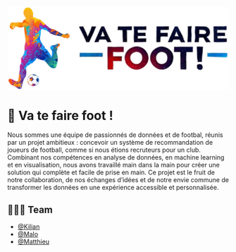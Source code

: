 ![bannière](https://raw.githubusercontent.com/KilianCadiou/Va-Te-Faire-Foot/main/STREAMLIT/img/Bandeau.png)

# 🤘 Va te faire foot !

Nous sommes une équipe de passionnés de données et de footbal, réunis par un projet ambitieux : concevoir un système de recommandation de joueurs de football, comme si nous étions recruteurs pour un club. Combinant nos compétences en analyse de données, en machine learning et en visualisation, nous avons travaillé main dans la main pour créer une solution qui complète et facile de prise en main. Ce projet est le fruit de notre collaboration, de nos échanges d’idées et de notre envie commune de transformer les données en une expérience accessible et personnalisée.


## 👨🏻‍💼 Team 

- [@Kilian](https://github.com/KilianCadiou)
- [@Malo](https://github.com/MaloBang)
- [@Matthieu](https://github.com/DriixData)
